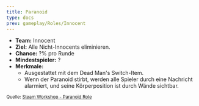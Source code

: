 ```yaml
---
title: Paranoid
type: docs
prev: gameplay/Roles/Innocent
---
```


- **Team:** Innocent
- **Ziel:** Alle Nicht-Innocents eliminieren.
- **Chance:** ?% pro Runde
- **Mindestspieler:** ?
- **Merkmale:**
  - Ausgestattet mit dem Dead Man's Switch-Item.
  - Wenn der Paranoid stirbt, werden alle Spieler durch eine Nachricht alarmiert, und seine Körperposition ist durch Wände sichtbar.

<small>Quelle: [Steam Workshop - Paranoid Role](https://steamcommunity.com/sharedfiles/filedetails/?id=3259392644)</small>
